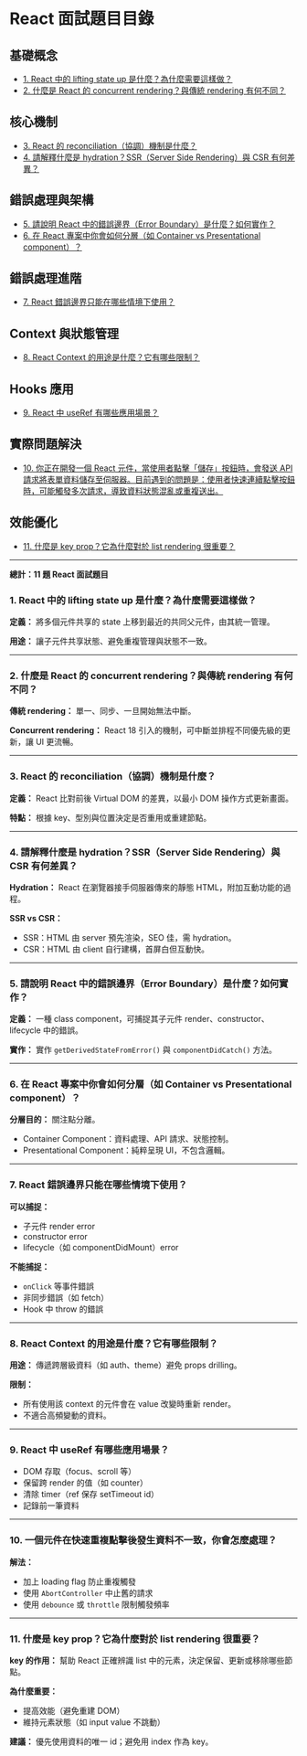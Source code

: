 
<!-- Create a Catalog for me -->
# React 面試題目目錄

## 基礎概念
- [1. React 中的 lifting state up 是什麼？為什麼需要這樣做？](#1-react-中的-lifting-state-up-是什麼為什麼需要這樣做)
- [2. 什麼是 React 的 concurrent rendering？與傳統 rendering 有何不同？](#2-什麼是-react-的-concurrent-rendering與傳統-rendering-有何不同)

## 核心機制
- [3. React 的 reconciliation（協調）機制是什麼？](#3-react-的-reconciliation協調機制是什麼)
- [4. 請解釋什麼是 hydration？SSR（Server Side Rendering）與 CSR 有何差異？](#4-請解釋什麼是-hydrationssrserver-side-rendering與-csr-有何差異)

## 錯誤處理與架構
- [5. 請說明 React 中的錯誤邊界（Error Boundary）是什麼？如何實作？](#5-請說明-react-中的錯誤邊界error-boundary是什麼如何實作)
- [6. 在 React 專案中你會如何分層（如 Container vs Presentational component）？](#6-在-react-專案中你會如何分層如-container-vs-presentational-component)

## 錯誤處理進階
- [7. React 錯誤邊界只能在哪些情境下使用？](#7-react-錯誤邊界只能在哪些情境下使用)

## Context 與狀態管理
- [8. React Context 的用途是什麼？它有哪些限制？](#8-react-context-的用途是什麼它有哪些限制)

## Hooks 應用
- [9. React 中 useRef 有哪些應用場景？](#9-react-中-useref-有哪些應用場景)

## 實際問題解決
- [10. 你正在開發一個 React 元件，當使用者點擊「儲存」按鈕時，會發送 API 請求將表單資料儲存至伺服器。目前遇到的問題是：使用者快速連續點擊按鈕時，可能觸發多次請求，導致資料狀態混亂或重複送出。](#10-一個元件在快速重複點擊後發生資料不一致你會怎麼處理)

## 效能優化
- [11. 什麼是 key prop？它為什麼對於 list rendering 很重要？](#11-什麼是-key-prop它為什麼對於-list-rendering-很重要)

---

**總計：11 題 React 面試題目**



### 1. React 中的 lifting state up 是什麼？為什麼需要這樣做？

**定義：** 將多個元件共享的 state 上移到最近的共同父元件，由其統一管理。

**用途：** 讓子元件共享狀態、避免重複管理與狀態不一致。

---

### 2. 什麼是 React 的 concurrent rendering？與傳統 rendering 有何不同？

**傳統 rendering：** 單一、同步、一旦開始無法中斷。

**Concurrent rendering：** React 18 引入的機制，可中斷並排程不同優先級的更新，讓 UI 更流暢。

---

### 3. React 的 reconciliation（協調）機制是什麼？

**定義：** React 比對前後 Virtual DOM 的差異，以最小 DOM 操作方式更新畫面。

**特點：** 根據 key、型別與位置決定是否重用或重建節點。

---

### 4. 請解釋什麼是 hydration？SSR（Server Side Rendering）與 CSR 有何差異？

**Hydration：** React 在瀏覽器接手伺服器傳來的靜態 HTML，附加互動功能的過程。

**SSR vs CSR：**

* SSR：HTML 由 server 預先渲染，SEO 佳，需 hydration。
* CSR：HTML 由 client 自行建構，首屏白但互動快。

---

### 5. 請說明 React 中的錯誤邊界（Error Boundary）是什麼？如何實作？

**定義：** 一種 class component，可捕捉其子元件 render、constructor、lifecycle 中的錯誤。

**實作：** 實作 `getDerivedStateFromError()` 與 `componentDidCatch()` 方法。

---

### 6. 在 React 專案中你會如何分層（如 Container vs Presentational component）？

**分層目的：** 關注點分離。

* Container Component：資料處理、API 請求、狀態控制。
* Presentational Component：純粹呈現 UI，不包含邏輯。

---

### 7. React 錯誤邊界只能在哪些情境下使用？

**可以捕捉：**

* 子元件 render error
* constructor error
* lifecycle（如 componentDidMount）error

**不能捕捉：**

* `onClick` 等事件錯誤
* 非同步錯誤（如 fetch）
* Hook 中 throw 的錯誤

---

### 8. React Context 的用途是什麼？它有哪些限制？

**用途：** 傳遞跨層級資料（如 auth、theme）避免 props drilling。

**限制：**

* 所有使用該 context 的元件會在 value 改變時重新 render。
* 不適合高頻變動的資料。

---

### 9. React 中 useRef 有哪些應用場景？

* DOM 存取（focus、scroll 等）
* 保留跨 render 的值（如 counter）
* 清除 timer（ref 保存 setTimeout id）
* 記錄前一筆資料

---

### 10. 一個元件在快速重複點擊後發生資料不一致，你會怎麼處理？

**解法：**

* 加上 loading flag 防止重複觸發
* 使用 `AbortController` 中止舊的請求
* 使用 `debounce` 或 `throttle` 限制觸發頻率

---

### 11. 什麼是 key prop？它為什麼對於 list rendering 很重要？

**key 的作用：** 幫助 React 正確辨識 list 中的元素，決定保留、更新或移除哪些節點。

**為什麼重要：**

* 提高效能（避免重建 DOM）
* 維持元素狀態（如 input value 不跳動）

**建議：** 優先使用資料的唯一 id；避免用 index 作為 key。
